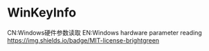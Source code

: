 # WinKeyInfo
CN:Windows硬件参数读取   EN:Windows hardware parameter reading
https://img.shields.io/badge/MIT-license-brightgreen
